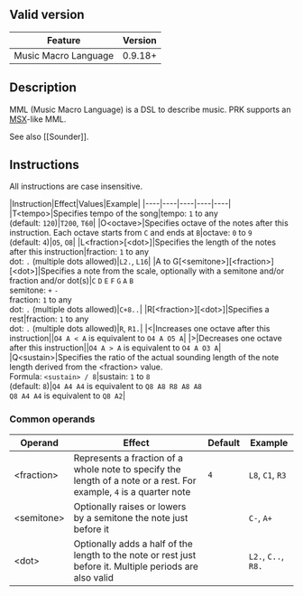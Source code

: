 ## Valid version

|Feature|Version|
|----|----|
|Music Macro Language|0.9.18+|

## Description

MML (Music Macro Language) is a DSL to describe music.
PRK supports an [MSX](https://en.wikipedia.org/wiki/MSX)-like MML.

See also [[Sounder]].

## Instructions

All instructions are case insensitive.

|Instruction|Effect|Values|Example|
|----|----|----|----|----|
|T&lt;tempo&gt;|Specifies tempo of the song|tempo: `1` to any<br>(default: `120`)|`T200`, `T60`|
|O&lt;octave&gt;|Specifies octave of the notes after this instruction. Each octave starts from `C` and ends at `B`|octave: `0` to `9`<br>(default: `4`)|`O5`, `O8`|
|L&lt;fraction&gt;[&lt;dot&gt;]|Specifies the length of the notes after this instruction|fraction: `1` to any<br><nobr>dot: `.` (multiple dots allowed)</nobr>|`L2.`, `L16`|
|A to G[&lt;semitone&gt;][&lt;fraction&gt;][&lt;dot&gt;]|Specifies a note from the scale, optionally with a semitone and/or fraction and/or dot(s)|<nobr>`C` `D` `E` `F` `G` `A` `B`</nobr><br>semitone: `+` `-`<br>fraction: `1` to any<br><nobr>dot: `.` (multiple dots allowed)</nobr>|`C+8..`|
|R[&lt;fraction&gt;][&lt;dot&gt;]|Specifies a rest|fraction: `1` to any<br><nobr>dot: `.` (multiple dots allowed)</nobr>|`R`, `R1.`|
|&lt;|Increases one octave after this instruction||`O4 A < A` is equivalent to `O4 A O5 A`|
|&gt;|Decreases one octave after this instruction||`O4 A > A` is equivalent to `O4 A O3 A`|
|Q&lt;sustain&gt;|Specifies the ratio of the actual sounding length of the note length derived from the &lt;fraction&gt; value.<br><nobr>Formula: `<sustain> / 8`</nobr>|sustain: `1` to `8`<br>(default: `8`)|<nobr>`Q4 A4 A4` is equivalent to `Q8 A8 R8 A8 A8`</nobr><br><nobr>`Q8 A4 A4` is equivalent to `Q8 A2`</nobr>|

### Common operands

|Operand|Effect|Default|Example|
|----|----|----|----|
|&lt;fraction&gt;|Represents a fraction of a whole note to specify the length of a note or a rest. For example, `4` is a quarter note|`4`|`L8`, `C1`, `R3`|
|&lt;semitone&gt;|Optionally raises or lowers by a semitone the note just before it||`C-`, `A+`|
|&lt;dot&gt;|Optionally adds a half of the length to the note or rest just before it. Multiple periods are also valid||`L2.`, `C..`, `R8.`|
